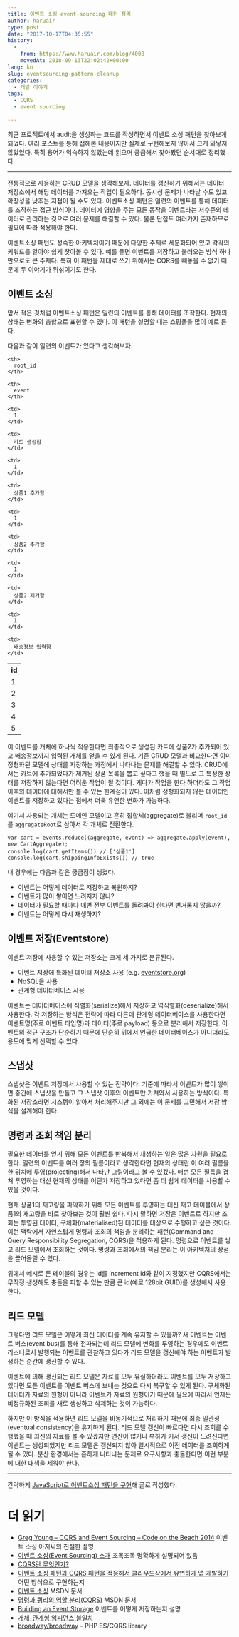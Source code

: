 ```yaml
---
title: 이벤트 소싱 event-sourcing 패턴 정리
author: haruair
type: post
date: "2017-10-17T04:35:55"
history:
  - 
    from: https://www.haruair.com/blog/4008
    movedAt: 2018-09-13T22:02:42+00:00
lang: ko
slug: eventsourcing-pattern-cleanup
categories:
  - 개발 이야기
tags:
  - CQRS
  - event sourcing

---
```

최근 프로젝트에서 audit을 생성하는 코드를 작성하면서 이벤트 소싱 패턴을 찾아보게 되었다. 여러 포스트를 통해 접해본 내용이지만 실제로 구현해보지 않아서 크게 와닿지 않았었다. 특히 용어가 익숙하지 않았는데 읽으며 궁금해서 찾아봤던 순서대로 정리했다.

* * *

전통적으로 사용하는 CRUD 모델을 생각해보자. 데이터를 갱신하기 위해서는 데이터 저장소에서 해당 데이터를 가져오는 작업이 필요하다. 동시성 문제가 나타날 수도 있고 확장성을 낮추는 지점이 될 수도 있다. 이벤트소싱 패턴은 일련의 이벤트를 통해 데이터를 조작하는 접근 방식이다. 데이터에 영향을 주는 모든 동작을 이벤트라는 저수준의 데이터로 관리하는 것으로 여러 문제를 해결할 수 있다. 물론 단점도 여러가지 존재하므로 필요에 따라 적용해야 한다.

이벤트소싱 패턴도 성숙한 아키텍처이기 때문에 다양한 주제로 세분화되어 있고 각각의 키워드를 알아야 쉽게 찾아볼 수 있다. 예를 들면 이벤트를 저장하고 불러오는 방식 하나만으로도 큰 주제다. 특히 이 패턴을 제대로 쓰기 위해서는 CQRS를 빼놓을 수 없기 때문에 두 이야기가 뒤섞이기도 한다.

## 이벤트 소싱

앞서 적은 것처럼 이벤트소싱 패턴은 일련의 이벤트를 통해 데이터를 조작한다. 현재의 상태는 변화의 총합으로 표현할 수 있다. 이 패턴을 설명할 때는 쇼핑몰을 많이 예로 든다.

다음과 같이 일련의 이벤트가 있다고 생각해보자.

<table class="table">
  <tr>
    <th>
      id
    </th>
    
    <th>
      root_id
    </th>
    
    <th>
      event
    </th>
  </tr>
  
  <tr>
    <td>
      1
    </td>
    
    <td>
      1
    </td>
    
    <td>
      카트 생성함
    </td>
  </tr>
  
  <tr>
    <td>
      2
    </td>
    
    <td>
      1
    </td>
    
    <td>
      상품1 추가함
    </td>
  </tr>
  
  <tr>
    <td>
      3
    </td>
    
    <td>
      1
    </td>
    
    <td>
      상품2 추가함
    </td>
  </tr>
  
  <tr>
    <td>
      4
    </td>
    
    <td>
      1
    </td>
    
    <td>
      상품2 제거함
    </td>
  </tr>
  
  <tr>
    <td>
      5
    </td>
    
    <td>
      1
    </td>
    
    <td>
      배송정보 입력함
    </td>
  </tr>
</table>

이 이벤트를 개체에 하나씩 적용한다면 최종적으로 생성된 카트에 상품2가 추가되어 있고 배송정보까지 입력된 개체를 얻을 수 있게 된다. 기존 CRUD 모델과 비교한다면 이미 정형화된 모델에 상태를 저장하는 과정에서 나타나는 문제를 해결할 수 있다. CRUD에서는 카트에 추가되었다가 제거된 상품 목록을 뽑고 싶다고 했을 때 별도로 그 특정한 상태를 저장하지 않는다면 어려운 작업이 될 것이다. 게다가 작업을 한다 하더라도 그 작업 이후의 데이터에 대해서만 볼 수 있는 한계점이 있다. 이처럼 정형화되지 않은 데이터인 이벤트를 저장하고 있다는 점에서 더욱 유연한 변화가 가능하다.

여기서 사용되는 개체는 도메인 모델이고 흔히 집합체(aggregate)로 불리며 `root_id`를 `aggregateRoot`로 삼아서 각 개체로 전환한다.

    var cart = events.reduce((aggregate, event) => aggregate.apply(event), new CartAggregate);
    console.log(cart.getItems()) // ['상품1']
    console.log(cart.shippingInfoExists()) // true
    

내 경우에는 다음과 같은 궁금점이 생겼다.

  * 이벤트는 어떻게 데이터로 저장하고 복원하지?
  * 이벤트가 많이 쌓이면 느려지지 않나?
  * 데이터가 필요할 때마다 매번 전부 이벤트를 돌려봐야 한다면 번거롭지 않을까?
  * 이벤트는 어떻게 다시 재생하지?

## 이벤트 저장(Eventstore)

이벤트 저장에 사용할 수 있는 저장소는 크게 세 가지로 분류된다.

  * 이벤트 저장에 특화된 데이터 저장소 사용 (e.g. [eventstore.org][1])
  * NoSQL을 사용
  * 관계형 데이터베이스 사용

이벤트는 데이터베이스에 직렬화(serialize)해서 저장하고 역직렬화(deserialize)해서 사용한다. 각 저장하는 방식은 전략에 따라 다른데 관계형 테이터베이스를 사용한다면 이벤트명(주로 이벤트 타입명)과 데이터(주로 payload) 등으로 분리해서 저장한다. 이벤트의 정규 구조가 단순하기 때문에 단순히 위에서 언급한 데이터베이스가 아니더라도 용도에 맞게 선택할 수 있다.

## 스냅샷

스냅샷은 이벤트 저장에서 사용할 수 있는 전략이다. 기준에 따라서 이벤트가 많이 쌓이면 중간에 스냅샷을 만들고 그 스냅샷 이후의 이벤트만 가져와서 사용하는 방식이다. 특화된 저장소라면 시스템이 알아서 처리해주지만 그 외에는 이 문제를 고민해서 저장 방식을 설계해야 한다.

## 명령과 조회 책임 분리

필요한 데이터를 얻기 위해 모든 이벤트를 반복해서 재생하는 일은 많은 자원을 필요로 한다. 일련의 이벤트를 여러 장의 필름이라고 생각한다면 현재의 상태란 이 여러 필름을 한 위치에 투영(projecting)해서 나타난 그림이라고 볼 수 있겠다. 매번 모든 필름을 겹쳐 투영하는 대신 현재의 상태를 어딘가 저장하고 있다면 좀 더 쉽게 데이터를 사용할 수 있을 것이다.

현재 상품1의 재고량을 파악하기 위해 모든 이벤트를 투영하는 대신 재고 테이블에서 상품1의 재고량을 바로 찾아보는 것이 훨씬 쉽다. 다시 말하면 저장은 이벤트로 하지만 조회는 투영된 데이터, 구체화(materialised)된 데이터를 대상으로 수행하고 싶은 것이다. 이런 맥락에서 자연스럽게 명령과 조회의 책임을 분리하는 패턴(Command and Query Responsibility Segregation, CQRS)을 적용하게 된다. 명령으로 이벤트를 쌓고 리드 모델에서 조회하는 것이다. 명령과 조회에서의 책임 분리는 이 아키텍처의 장점을 끌어올릴 수 있다.

위에서 예시로 든 테이블의 경우는 id를 increment id와 같이 지정했지만 CQRS에서는 무작정 생성해도 충돌을 피할 수 있는 만큼 큰 id(예로 128bit GUID)를 생성해서 사용한다.

## 리드 모델

그렇다면 리드 모델은 어떻게 최신 데이터를 계속 유지할 수 있을까? 새 이벤트는 이벤트 버스(event bus)를 통해 전파되는데 리드 모델에 변화를 투영하는 경우에도 이벤트 리스너로서 발행되는 이벤트를 관찰하고 있다가 리드 모델을 갱신해야 하는 이벤트가 발생하는 순간에 갱신할 수 있다.

이벤트에 의해 갱신되는 리드 모델은 자료를 모두 유실하더라도 이벤트를 모두 저장하고 있다면 모든 이벤트를 이벤트 버스에 보내는 것으로 다시 복구할 수 있게 된다. 구체화된 데이터가 자료의 원형이 아니라 이벤트가 자료의 원형이기 때문에 필요에 따라서 언제든 비정규화된 조회를 새로 생성하고 삭제하는 것이 가능하다.

하지만 이 방식을 적용하면 리드 모델을 비동기적으로 처리하기 때문에 최종 일관성(eventual consistency)을 유지하게 된다. 리드 모델 갱신이 빠르다면 다시 조회를 수행했을 때 최신의 자료를 볼 수 있겠지만 연산이 많거나 부하가 커서 갱신이 느려진다면 이벤트는 생성되었지만 리드 모델은 갱신되지 않아 일시적으로 이전 데이터를 조회하게 될 수 있다. 분산 환경에서는 흔하게 나타나는 문제로 요구사항과 충돌한다면 이런 부분에 대한 대책을 세워야 한다.

* * *

간략하게 [JavaScript로 이벤트소싱 패턴을 구현][2]해 글로 작성했다.

# 더 읽기

  * [Greg Young &#8211; CQRS and Event Sourcing &#8211; Code on the Beach 2014][3] 이벤트 소싱 아저씨의 친절한 설명
  * [이벤트 소싱(Event Sourcing) 소개][4] 조목조목 명확하게 설명되어 있음
  * [CQRS란 무엇인가?][5]
  * [이벤트 소싱 패턴과 CQRS 패턴을 적용해서 클라우드상에서 유연하게 앱 개발하기][6] 어떤 방식으로 구현하는지
  * [이벤트 소싱][7] MSDN 문서
  * [명령과 쿼리의 역할 분리(CQRS)][8] MSDN 문서
  * [Building an Event Storage][9] 이벤트를 어떻게 저장하는지 설명
  * [개체-관계형 임피던스 불일치][10]
  * [broadway/broadway][11] &#8211; PHP ES/CQRS library

 [1]: https://eventstore.org
 [2]: http://www.haruair.com/blog/4014
 [3]: https://www.youtube.com/watch?v=JHGkaShoyNs
 [4]: https://justhackem.wordpress.com/2017/02/05/introducing-event-sourcing/
 [5]: https://justhackem.wordpress.com/2016/09/17/what-is-cqrs/
 [6]: http://blog.aliencube.org/ko/2015/11/12/building-applications-on-cloud-with-event-sourcing-pattern-and-cqrs-pattern/
 [7]: https://docs.microsoft.com/ko-kr/azure/architecture/patterns/event-sourcing
 [8]: https://docs.microsoft.com/ko-kr/azure/architecture/patterns/cqrs
 [9]: https://cqrs.wordpress.com/documents/building-event-storage/
 [10]: https://en.wikipedia.org/wiki/Object-relational_impedance_mismatch
 [11]: https://github.com/broadway/broadway